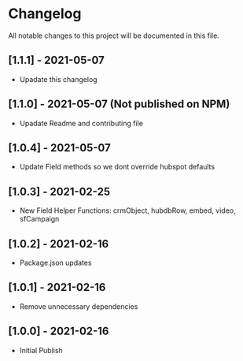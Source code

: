 # Changelog

All notable changes to this project will be documented in this file.

## [1.1.1] - 2021-05-07
- Upadate this changelog

## [1.1.0] - 2021-05-07 (Not published on NPM)
- Upadate Readme and contributing file

## [1.0.4] - 2021-05-07
- Update Field methods so we dont override hubspot defaults

## [1.0.3] - 2021-02-25
- New Field Helper Functions: crmObject, hubdbRow, embed, video, sfCampaign

## [1.0.2] - 2021-02-16
- Package.json updates

## [1.0.1] - 2021-02-16
- Remove unnecessary dependencies

## [1.0.0] - 2021-02-16
- Initial Publish
